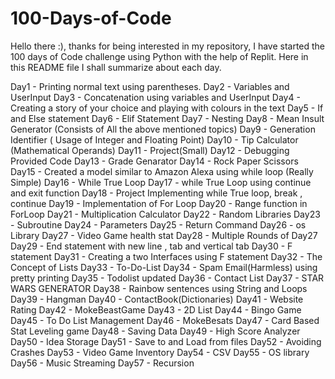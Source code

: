 # 100-Days-of-Code
Hello there :), thanks for being interested in my repository, I have started the 100 days of Code challenge using Python with the help of Replit.
Here in this README file I shall summarize about each day.

Day1 - Printing normal text using parentheses.
Day2 - Variables and UserInput
Day3 - Concatenation using variables and UserInput
Day4 - Creating a story of your choice and playing with colours in the text
Day5 - If and Else statement
Day6 - Elif Statement
Day7 - Nesting
Day8 - Mean Insult Generator (Consists of All the above mentioned topics)
Day9 - Generation Identifier  ( Usage of Integer and Floating Point)
Day10 - Tip Calculator (Mathematical Operands)
Day11 - Project(Small)
Day12 - Debugging Provided Code
Day13 - Grade Genarator
Day14 - Rock Paper Scissors
Day15 - Created a model similar to Amazon Alexa  using while loop (Really Simple)
Day16 - While True Loop
Day17 - while True Loop using continue and exit function
Day18 - Project Implementing while True loop, break , continue
Day19 - Implementation of For Loop
Day20 - Range function in ForLoop
Day21 - Multiplication Calculator
Day22 - Random Libraries
Day23 - Subroutine
Day24 - Parameters
Day25 - Return Command
Day26 - os Library
Day27 - Video Game health stat
Day28 - Multiple Rounds of Day27
Day29 - End statement with new line , tab and vertical tab
Day30 - F statement
Day31 - Creating a two Interfaces  using F statement
Day32 - The Concept of Lists
Day33 - To-Do-List
Day34 - Spam Email(Harmless) using pretty printing
Day35 - Todolist updated
Day36 - Contact List
Day37 - STAR WARS GENERATOR
Day38 - Rainbow sentences using String and Loops
Day39 - Hangman
Day40 - ContactBook(Dictionaries)
Day41 - Website Rating
Day42 - MokeBeastGame
Day43 - 2D List
Day44 - Bingo Game
Day45 - To Do List Management
Day46 - MokeBesats
Day47 - Card Based   Stat Leveling game
Day48 - Saving Data
Day49 - High Score Analyzer
Day50 - Idea Storage 
Day51 - Save to and Load from files
Day52 - Avoiding Crashes
Day53 - Video Game Inventory
Day54 - CSV
Day55 - OS library
Day56 - Music Streaming
Day57 - Recursion
